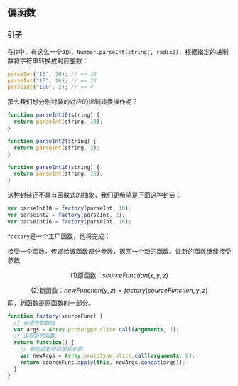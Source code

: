 ## 偏函数
### 引子
在js中，有这么一个api，`Number.parseInt(string[, radix])`，根据指定的进制数将字符串转换成对应整数：
```js
parseInt("16", 10); // => 16
parseInt("16", 16); // => 22
parseInt("100", 2); // => 4
```

那么我们想分别封装的对应的进制转换操作呢？
```js
function parseInt10(string) {
  return parseInt(string, 10);
}

function parseInt2(string) {
  return parseInt(string, 2);
}

function parseInt16(string) {
  return parseInt(string, 16);
}
```

这种封装还不具有函数式的抽象，我们更希望是下面这种封装：
```js
var parseInt10 = factory(parseInt, 10);
var parseInt2 = factory(parseInt, 2);
var parseInt16 = factory(parseInt, 16);
```

`factory`是一个工厂函数，他将完成：

接受一个函数，传递给该函数部分参数，返回一个新的函数。让新的函数继续接受参数:

$$ (1) \mbox{原函数：} sourceFunction(x,y,z)$$

$$ (2) \mbox{新函数：} newFunction(y, z) = factory(sourceFunction,y,z)$$
即，新函数是原函数的一部分。

```js
function factory(sourceFunc) {
  // 获得参数数组
  var args = Array.prototype.slice.call(arguments, 1);
  // 返回新的函数
  return function() {
    // 新的函数继续接受参数
    var newArgs = Array.prototype.slice.call(arguments, 0);
    return sourceFunc.apply(this, newArgs.concat(args));
  }
}
```